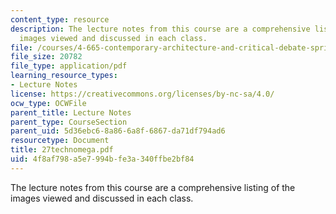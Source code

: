 ```yaml
---
content_type: resource
description: The lecture notes from this course are a comprehensive listing of the
  images viewed and discussed in each class.
file: /courses/4-665-contemporary-architecture-and-critical-debate-spring-2002/4f8af798a5e7994bfe3a340ffbe2bf84_27technomega.pdf
file_size: 20782
file_type: application/pdf
learning_resource_types:
- Lecture Notes
license: https://creativecommons.org/licenses/by-nc-sa/4.0/
ocw_type: OCWFile
parent_title: Lecture Notes
parent_type: CourseSection
parent_uid: 5d36ebc6-8a86-6a8f-6867-da71df794ad6
resourcetype: Document
title: 27technomega.pdf
uid: 4f8af798-a5e7-994b-fe3a-340ffbe2bf84
---
```

The lecture notes from this course are a comprehensive listing of the images viewed and discussed in each class.